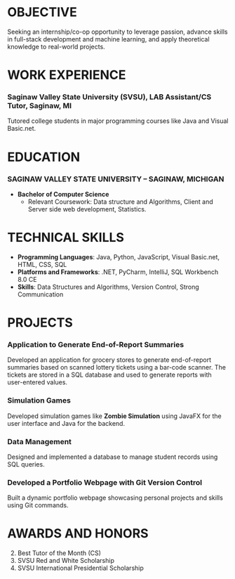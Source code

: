 # OBJECTIVE
Seeking an internship/co-op opportunity to leverage passion, advance skills in full-stack development and machine learning, and apply theoretical knowledge to real-world projects.

# WORK EXPERIENCE
### Saginaw Valley State University (SVSU), LAB Assistant/CS Tutor, Saginaw, MI
Tutored college students in major programming courses like Java and Visual Basic.net.

# EDUCATION
### SAGINAW VALLEY STATE UNIVERSITY – SAGINAW, MICHIGAN
- **Bachelor of Computer Science**
    - Relevant Coursework: Data structure and Algorithms, Client and Server side web development, Statistics.

# TECHNICAL SKILLS
- **Programming Languages**: Java, Python, JavaScript, Visual Basic.net, HTML, CSS, SQL
- **Platforms and Frameworks**: .NET, PyCharm, IntelliJ, SQL Workbench 8.0 CE
- **Skills**: Data Structures and Algorithms, Version Control, Strong Communication

# PROJECTS

### Application to Generate End-of-Report Summaries
Developed an application for grocery stores to generate end-of-report summaries based on scanned lottery tickets using a bar-code scanner. The tickets are stored in a SQL database and used to generate reports with user-entered values.

### Simulation Games
Developed simulation games like **Zombie Simulation** using JavaFX for the user interface and Java for the backend.

### Data Management
Designed and implemented a database to manage student records using SQL queries.

### Developed a Portfolio Webpage with Git Version Control
Built a dynamic portfolio webpage showcasing personal projects and skills using Git commands.

# AWARDS AND HONORS
2. Best Tutor of the Month (CS)
3. SVSU Red and White Scholarship
4. SVSU International Presidential Scholarship


